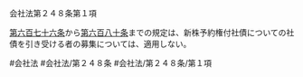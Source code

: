 会社法第２４８条第１項

[第六百七十六条](会社法＿＿＿＿第６７６条)から[第六百八十条](会社法＿＿＿＿第６８０条)までの規定は、新株予約権付社債についての社債を引き受ける者の募集については、適用しない。

#会社法
#会社法/第２４８条
#会社法/第２４８条/第１項
